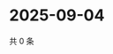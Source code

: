 # 2025-09-04

共 0 条

<!-- BEGIN ZHIHUVIDEO -->
<!-- 最后更新时间 Thu Sep 04 2025 23:11:16 GMT+0800 (China Standard Time) -->

<!-- END ZHIHUVIDEO -->
